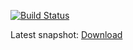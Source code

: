 [![Build Status](https://github.com/freemint/fdlibm/actions/workflows/build.yml/badge.svg?branch=master)](https://github.com/freemint/fdlibm/actions) 

Latest snapshot: [Download](https://tho-otto.de/snapshots/fdlibm/fdlibm-latest.tar.bz2)
